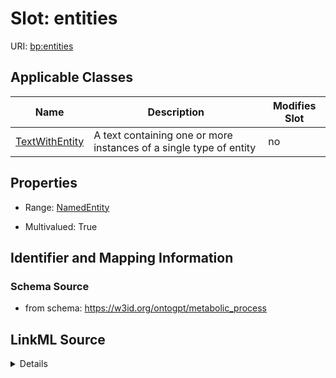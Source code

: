 

# Slot: entities

URI: [bp:entities](http://w3id.org/ontogpt/metabolic-process-templateentities)



<!-- no inheritance hierarchy -->





## Applicable Classes

| Name | Description | Modifies Slot |
| --- | --- | --- |
| [TextWithEntity](TextWithEntity.md) | A text containing one or more instances of a single type of entity |  no  |







## Properties

* Range: [NamedEntity](NamedEntity.md)

* Multivalued: True





## Identifier and Mapping Information







### Schema Source


* from schema: https://w3id.org/ontogpt/metabolic_process




## LinkML Source

<details>
```yaml
name: entities
from_schema: https://w3id.org/ontogpt/metabolic_process
rank: 1000
multivalued: true
alias: entities
owner: TextWithEntity
domain_of:
- TextWithEntity
range: NamedEntity

```
</details>